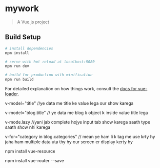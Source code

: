 # mywork

> A Vue.js project

## Build Setup

``` bash
# install dependencies
npm install

# serve with hot reload at localhost:8080
npm run dev

# build for production with minification
npm run build
```

For detailed explanation on how things work, consult the [docs for vue-loader](http://vuejs.github.io/vue-loader).


v-model="title"
//ye data me title ke value lega our show karega

v-model="blog.title"
// ye data me blog k object k inside value title lega

v-mode.lazy
//yani jab complete hojye input tab show karega saath type saath show nhi karega

v-for="category in blog.categories"
// mean ye ham li k tag me use krty hy jaha ham multiple data uta thy hy our screen er display kerty hy

npm install vue-resource

npm install vue-router --save
